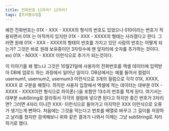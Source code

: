 ```yaml
---
title: 전화번호 11자리? 12자리?
tags: [트러블슈팅]
---
```


예전 전화번호는 01X - XXX - XXXX의 형식의 번호도 있었으나 
010이라는 번호가 적용되면서 01X 는 아직까지 있지만 01X - XXX - XXXX의 형태는 사라졌다고 한다. 
그러면 원래 01X - XXX - XXXX의 형태의 번호를 가지고 있던 사람의 번호는 어떻게 되는가? 
그것은 바로 원래 보유중이던 3자릿수에 맨 앞자리에 숫자를 추가하는 것이다.
ex) 01X - NXXX - XXXX 이런식으로 추가가 되는것이다.

이 이야기를 왜 했느냐 그것은 10월21일에 사용자의 전화번호를 엑셀 데이터에 입력받아 DB에 업로드 하는 과정에서 일어난 일이다. DB상에서는 예를 들어서 컬럼이 usernum1, usernum2, usernum3 이런식으로 3개의 컬럼으로 각각 01X, XXXX, XXXX 로 구분을 해줬다. 하지만 사용자 입장에서 엑셀에 적는 데이터는 대부분 01X - XXXX - XXXX이런 형식으로 하이폰(-)을 포함안  13수의 번호를 적게 된다.
여기서는 대부분 subString로 잘라줘서 각각의 컬럼에 넣으면 된다고 하지만 중간 번호가 3자리면?
그러면 4자리 이니깐 XXX- 이런식으로 들어가고 마지막은 XXX 이런식으로 오류가 생기는게 뻔하다. 처음에는 그것을 막는다고 번호를 배열로 바꾸고 그 길이를 저장하고 날리를 쳤지만 검색해보니 위와 같은 결과가 나와서 이제는 그냥 subString로 처리 하기로 했다.